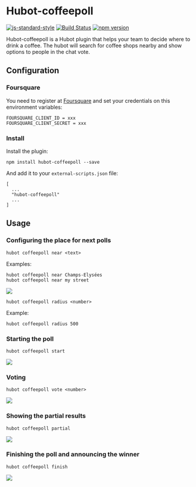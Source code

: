 # Hubot-coffeepoll
[![js-standard-style](https://cdn.rawgit.com/feross/standard/master/badge.svg)](https://github.com/feross/standard) [![Build Status](https://travis-ci.org/wallacyyy/hubot-coffeepoll.svg)](https://travis-ci.org/wallacyyy/hubot-coffeepoll) [![npm version](https://badge.fury.io/js/hubot-coffeepoll.svg)](http://badge.fury.io/js/hubot-coffeepoll) 

Hubot-coffeepoll is a Hubot plugin that helps your team to decide where to drink a coffee.
The hubot will search for coffee shops nearby and show options to people in the chat vote.

## Configuration

### Foursquare

You need to register at [Foursquare](https://developer.foursquare.com/) and set your credentials on this environment variables:

```
FOURSQUARE_CLIENT_ID = xxx
FOURSQUARE_CLIENT_SECRET = xxx
```

### Install

Install the plugin:

```
npm install hubot-coffeepoll --save
```

And add it to your ```external-scripts.json``` file:

```
[
  ...
  "hubot-coffeepoll"
  ...
]
```

## Usage 

### Configuring the place for next polls
```
hubot coffeepoll near <text>
```
Examples:
```
hubot coffeepoll near Champs-Elysées
hubot coffeepoll near my street
```
![](http://ditrospecta.com/images/2015-10-03-hubot-plugin/plugin-near-gif.gif)
```
hubot coffeepoll radius <number>
```
Example:
```
hubot coffeepoll radius 500
```
### Starting the poll
```
hubot coffeepoll start 
```
![](http://ditrospecta.com/images/2015-10-03-hubot-plugin/plugin-start-gif.gif)
### Voting
```
hubot coffeepoll vote <number>
```
![](http://ditrospecta.com/images/2015-10-03-hubot-plugin/plugin-vote-gif.gif)
### Showing the partial results
```
hubot coffeepoll partial
```
![](http://ditrospecta.com/images/2015-10-03-hubot-plugin/plugin-partial-gif.gif)
### Finishing the poll and announcing the winner
```
hubot coffeepoll finish
```
![](http://ditrospecta.com/images/2015-10-03-hubot-plugin/plugin-finish-gif.gif)
